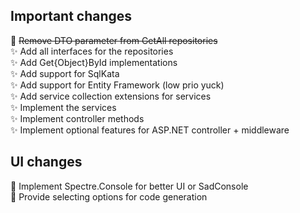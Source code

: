 ﻿## Important changes
🐞 ~~Remove DTO parameter from GetAll repositories~~  
✨ Add all interfaces for the repositories  
✨ Add Get{Object}ById implementations  
✨ Add support for SqlKata  
✨ Add support for Entity Framework (low prio yuck)    
✨ Add service collection extensions for services  
✨ Implement the services    
✨ Implement controller methods  
✨ Implement optional features for ASP.NET controller + middleware

## UI changes
🎨 Implement Spectre.Console for better UI or SadConsole  
🎨 Provide selecting options for code generation

